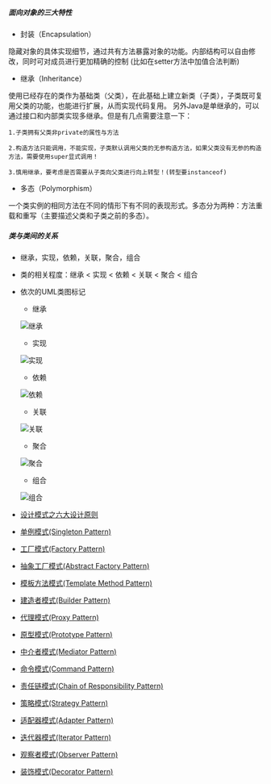 ##### 面向对象的三大特性
- 封装（Encapsulation）

隐藏对象的具体实现细节，通过共有方法暴露对象的功能。内部结构可以自由修改，同时可对成员进行更加精确的控制 (比如在setter方法中加值合法判断)

- 继承（Inheritance）

使用已经存在的类作为基础类（父类），在此基础上建立新类（子类），子类既可复用父类的功能，也能进行扩展，从而实现代码复用。 另外Java是单继承的，可以通过接口和内部类实现多继承。但是有几点需要注意一下：

    1.子类拥有父类非private的属性与方法
  
    2.构造方法只能调用，不能实现，子类默认调用父类的无参构造方法，如果父类没有无参的构造方法，需要使用super显式调用！
  
    3.慎用继承，要考虑是否需要从子类向父类进行向上转型！(转型要instanceof)
  
  
- 多态（Polymorphism）

一个类实例的相同方法在不同的情形下有不同的表现形式。多态分为两种：方法重载和重写（主要描述父类和子类之前的多态）。

##### 类与类间的关系
- 继承，实现，依赖，关联，聚合，组合
- 类的相关程度：继承 < 实现 < 依赖 < 关联 < 聚合 < 组合
- 依次的UML类图标记
    - 继承
    
    ![继承](https://user-images.githubusercontent.com/17539174/61340379-a639f680-a874-11e9-9088-640522b3fde5.png)
    
    - 实现
    
    ![实现](https://user-images.githubusercontent.com/17539174/61340401-b3ef7c00-a874-11e9-9d7a-da298803ce6d.png)
    
    - 依赖
    
    ![依赖](https://user-images.githubusercontent.com/17539174/61340427-d4b7d180-a874-11e9-81a7-ca359613eaab.png)
    
    - 关联
    
    ![关联](https://user-images.githubusercontent.com/17539174/61340436-e1d4c080-a874-11e9-9b27-0c37737411c5.png)
    
    - 聚合
    
    ![聚合](https://user-images.githubusercontent.com/17539174/61340444-f022dc80-a874-11e9-9d63-a9265f565759.png)
    
    - 组合
    
    ![组合](https://user-images.githubusercontent.com/17539174/61340457-fca73500-a874-11e9-9cce-b2ee3690e7cc.png)

- [设计模式之六大设计原则](https://blog.csdn.net/wangchengming1/article/details/83090643)
- [单例模式(Singleton Pattern)](https://blog.csdn.net/wangchengming1/article/details/83311035)
- [工厂模式(Factory Pattern)](https://blog.csdn.net/wangchengming1/article/details/83377635)
- [抽象工厂模式(Abstract Factory Pattern)](https://blog.csdn.net/wangchengming1/article/details/83542422)
- [模板方法模式(Template Method Pattern)](https://blog.csdn.net/wangchengming1/article/details/83621035)
- [建造者模式(Builder Pattern)](https://blog.csdn.net/wangchengming1/article/details/83788919)
- [代理模式(Proxy Pattern)](https://blog.csdn.net/wangchengming1/article/details/83858767)
- [原型模式(Prototype Pattern)](https://blog.csdn.net/wangchengming1/article/details/84107248)
- [中介者模式(Mediator Pattern)](https://blog.csdn.net/wangchengming1/article/details/84768795)
- [命令模式(Command Pattern)](https://blog.csdn.net/wangchengming1/article/details/84927843)
- [责任链模式(Chain of Responsibility Pattern)](https://blog.csdn.net/wangchengming1/article/details/85049192)
- [策略模式(Strategy Pattern)](https://blog.csdn.net/wangchengming1/article/details/85068565)
- [适配器模式(Adapter Pattern)](https://blog.csdn.net/wangchengming1/article/details/85096998)
- [迭代器模式(Iterator Pattern)](https://blog.csdn.net/wangchengming1/article/details/85252054)
- [观察者模式(Observer Pattern)](https://blog.csdn.net/wangchengming1/article/details/86624109)
- [装饰模式(Decorator Pattern)](https://blog.csdn.net/wangchengming1/article/details/86644556)

